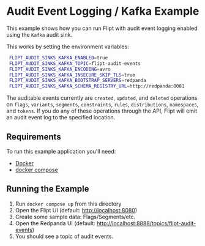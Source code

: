 # Audit Event Logging / Kafka Example

This example shows how you can run Flipt with audit event logging enabled using the `Kafka` audit sink.

This works by setting the environment variables:

```bash
 FLIPT_AUDIT_SINKS_KAFKA_ENABLED=true
 FLIPT_AUDIT_SINKS_KAFKA_TOPIC=flipt-audit-events
 FLIPT_AUDIT_SINKS_KAFKA_ENCODING=avro
 FLIPT_AUDIT_SINKS_KAFKA_INSECURE_SKIP_TLS=true
 FLIPT_AUDIT_SINKS_KAFKA_BOOTSTRAP_SERVERS=redpanda
 FLIPT_AUDIT_SINKS_KAFKA_SCHEMA_REGISTRY_URL=http://redpanda:8081
```

The auditable events currently are `created`, `updated`, and `deleted` operations on `flags`, `variants`, `segments`, `constraints`, `rules`, `distributions`, `namespaces`, and `tokens`. If you do any of these operations through the API, Flipt will emit an audit event log to the specified location.

## Requirements

To run this example application you'll need:

* [Docker](https://docs.docker.com/install/)
* [docker compose](https://docs.docker.com/compose/install/)

## Running the Example

1. Run `docker compose up` from this directory
1. Open the Flipt UI (default: [http://localhost:8080](http://localhost:8080))
1. Create some sample data: Flags/Segments/etc.
1. Open the Redpanda UI (default: [http://localhost:8888/topics/flipt-audit-events](http://localhost:8888/topics/flipt-audit-events))
1. You should see a topic of audit events. 
